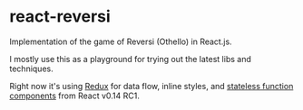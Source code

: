 react-reversi
=============

Implementation of the game of Reversi (Othello) in React.js.

I mostly use this as a playground for trying out the latest libs and techniques.

Right now it's using [Redux](https://github.com/rackt/react-redux) for data flow, inline styles, and [stateless function components](http://facebook.github.io/react/blog/2015/09/10/react-v0.14-rc1.html#stateless-function-components) from React v0.14 RC1.
